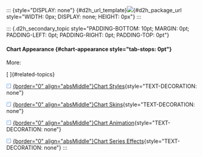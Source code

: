 ::: {style="DISPLAY: none"}
[](ms-xhelp:///?Id=d2h_url_template){#d2h_url_template}![](!package_url!){#d2h_package_url style="WIDTH: 0px; DISPLAY: none; HEIGHT: 0px"}
:::

::: {.d2h_secondary_topic style="PADDING-BOTTOM: 10pt; MARGIN: 0pt; PADDING-LEFT: 0pt; PADDING-RIGHT: 0pt; PADDING-TOP: 0pt"}
#### Chart Appearance {#chart-appearance style="tab-stops: 0pt"}

More:

[ ]{#related-topics}

[![](button.gif){border="0" align="absMiddle"}Chart Styles](ms-xhelp:///?Id=17951d40-730c-4c54-8415-8220a2f437b6){style="TEXT-DECORATION: none"}

[![](button.gif){border="0" align="absMiddle"}Chart Skins](ms-xhelp:///?Id=081d6044-bc28-4446-9c56-0d28b9df36bc){style="TEXT-DECORATION: none"}

[![](button.gif){border="0" align="absMiddle"}Chart Animation](ms-xhelp:///?Id=f7bd8813-102f-45f8-9bca-655b3a8a310b){style="TEXT-DECORATION: none"}

[![](button.gif){border="0" align="absMiddle"}Chart Series Effects](ms-xhelp:///?Id=78ff386c-4714-4de2-9406-c8d94f2085b4){style="TEXT-DECORATION: none"}
:::
